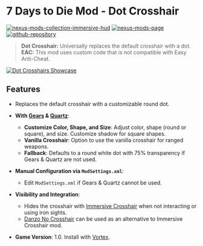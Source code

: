 # 7 Days to Die Mod - Dot Crosshair

[![nexus-mods-collection-immersive-hud](https://img.shields.io/badge/Nexus%20Mods%20Collection-Immersive%20HUD%20-orange?style=flat-square&logo=spinrilla)](https://next.nexusmods.com/7daystodie/collections/epfqzi) [![nexus-mods-page](https://img.shields.io/badge/Nexus%20Mod-Dot%20Crosshair%20-orange?style=flat-square&logo=spinrilla)](https://www.nexusmods.com/7daystodie/mods/5640) [![github-repository](https://img.shields.io/badge/GitHub-Repository-green?style=flat-square&logo=github)](https://github.com/rdok/7daystodie_mod_dot_crosshair)

> **Dot Crosshair:** Universally replaces the default crosshair with a dot.  
> **EAC:** This mod uses custom code that is not compatible with Easy Anti-Cheat.

[![Dot Crosshairs Showcase](https://github.com/rdok/7daystodie_mod_dot_crosshair/blob/main/documentation/showcase.gif?raw=true)](https://www.nexusmods.com/7daystodie/mods/5640)

## Features
- Replaces the default crosshair with a customizable round dot.

- **With [Gears](https://www.nexusmods.com/7daystodie/mods/4017) & [Quartz](https://www.nexusmods.com/7daystodie/mods/2409/)**:
  - **Customize Color, Shape, and Size**: Adjust color, shape (round or square), and size. Customize shadow for square shapes.
  - **Vanilla Crosshair**: Option to use the vanilla crosshair for ranged weapons.
  - **Fallback**: Defaults to a round white dot with 75% transparency if Gears & Quartz are not used.

- **Manual Configuration via `ModSettings.xml`**:
  - Edit `ModSettings.xml` if Gears & Quartz cannot be used.

- **Visibility and Integration**:
  - Hides the crosshair with [Immersive Crosshair](https://www.nexusmods.com/7daystodie/mods/5601) when not interacting or using iron sights.
  - [Danzo No Crosshair](https://www.nexusmods.com/7daystodie/mods/3252) can be used as an alternative to Immersive Crosshair mod.

- **Game Version**: 1.0. Install with [Vortex](https://www.nexusmods.com/about/vortex/).

